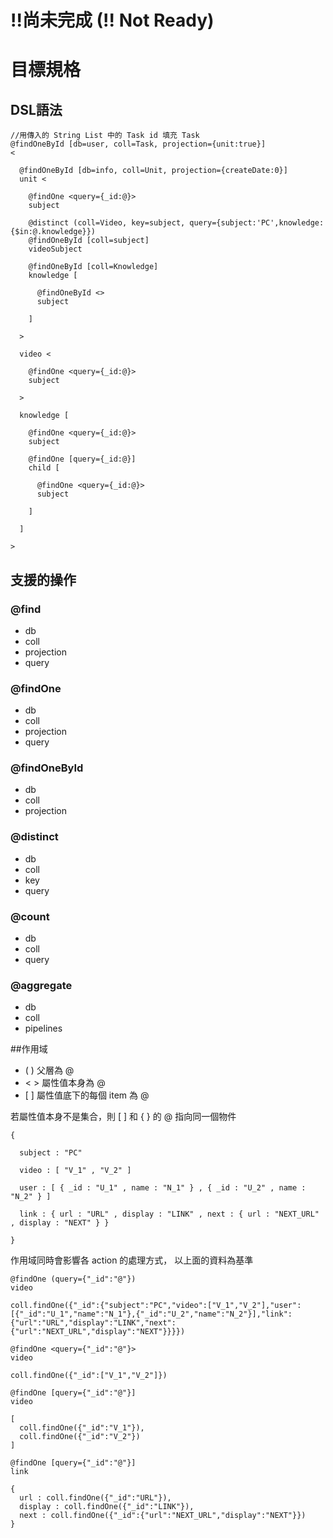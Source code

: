 # !!尚未完成 (!! Not Ready)

# 目標規格

## DSL語法
```
//用傳入的 String List 中的 Task id 填充 Task
@findOneById [db=user, coll=Task, projection={unit:true}]
<

  @findOneById [db=info, coll=Unit, projection={createDate:0}]
  unit <

    @findOne <query={_id:@}>
    subject

    @distinct (coll=Video, key=subject, query={subject:'PC',knowledge:{$in:@.knowledge}})
    @findOneById [coll=subject]
    videoSubject
    
    @findOneById [coll=Knowledge]
    knowledge [
        
      @findOneById <>
      subject
      
    ]

  >
  
  video <
  
    @findOne <query={_id:@}>
    subject
        
  >
  
  knowledge [
    
    @findOne <query={_id:@}>
    subject
    
    @findOne [query={_id:@}]
    child [
      
      @findOne <query={_id:@}>
      subject
      
    ]
    
  ]

>
```

## 支援的操作
### @find
* db
* coll
* projection
* query

### @findOne
* db
* coll
* projection
* query

### @findOneById
* db
* coll
* projection

### @distinct
* db
* coll
* key
* query

### @count
* db
* coll
* query

### @aggregate
* db
* coll
* pipelines


##作用域

* ( )  父層為 @
* < >  屬性值本身為 @
* \[ \]  屬性值底下的每個 item 為 @

若屬性值本身不是集合，則 \[ \] 和 { } 的 @ 指向同一個物件

```
{

  subject : "PC"

  video : [ "V_1" , "V_2" ]

  user : [ { _id : "U_1" , name : "N_1" } , { _id : "U_2" , name : "N_2" } ]

  link : { url : "URL" , display : "LINK" , next : { url : "NEXT_URL" , display : "NEXT" } }

}
```

作用域同時會影響各 action 的處理方式，
以上面的資料為基準

```
@findOne (query={"_id":"@"})
video

coll.findOne({"_id":{"subject":"PC","video":["V_1","V_2"],"user":[{"_id":"U_1","name":"N_1"},{"_id":"U_2","name":"N_2"}],"link":{"url":"URL","display":"LINK","next":{"url":"NEXT_URL","display":"NEXT"}}}})
```

```
@findOne <query={"_id":"@"}>
video

coll.findOne({"_id":["V_1","V_2"]})
```

```
@findOne [query={"_id":"@"}]
video

[
  coll.findOne({"_id":"V_1"}),
  coll.findOne({"_id":"V_2"})
]
```

```
@findOne [query={"_id":"@"}]
link

{
  url : coll.findOne({"_id":"URL"}),
  display : coll.findOne({"_id":"LINK"}),
  next : coll.findOne({"_id":{"url":"NEXT_URL","display":"NEXT"}})
}
```
